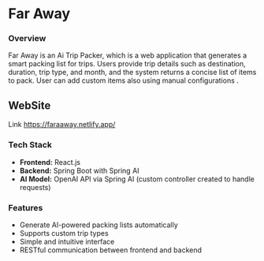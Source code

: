 # Far Away 

### Overview 
Far Away is an Ai Trip Packer, which is a web application that generates a smart packing list for trips. 
Users provide trip details such as destination, duration, trip type, and month, and the system returns a concise list of items to pack.
User can add custom items also using manual configurations . 

## WebSite 
Link https://faraaway.netlify.app/

### Tech Stack 
- **Frontend:** React.js
- **Backend:** Spring Boot with Spring AI
- **AI Model:** OpenAI API via Spring AI (custom controller created to handle requests)

### Features 
- Generate AI-powered packing lists automatically
- Supports custom trip types
- Simple and intuitive interface
- RESTful communication between frontend and backend

